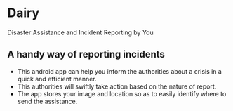 # Dairy

Disaster Assistance and Incident Reporting by You

## A handy way of reporting incidents
- This android app can help you inform the authorities about a crisis in a quick and efficient manner.
- This authorities will swiftly take action based on the nature of report.
- The app stores your image and location so as to easily identify where to send the assistance.


